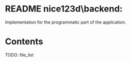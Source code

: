 <!--
file:         nice123d\backend/README.md
file-id:      3f4017a2-738a-42c1-92a8-629a364532f4
project:      nice123d
project-id:   e2bbd03f-0ac6-41ec-89ae-2ad52fa0652a
using: jinja2
description:  This file contains the folder documentation. |
    The folder is part of the `nice123d` project.
-->

# README nice123d\backend:

Implementation for the programmatic part of the application.

# Contents

TODO: file_list